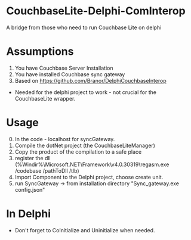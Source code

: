 # CouchbaseLite-Delphi-ComInterop
A bridge from those who need to run Couchbase Lite on delphi

# Assumptions
1. You have Couchbase Server Installation
2. You have installed Couchbase sync gateway
3. Based on https://github.com/Branor/DelphiCouchbaseInterop  
  - Needed for the delphi project to work - not crucial for the CouchbaseLite wrapper.

# Usage
0. In the code - localhost for syncGateway.
1. Compile the dotNet project (the CouchbaseLiteManager)
2. Copy the product of the compilation to a safe place
3. register the dll (%Windir%\Microsoft.NET\Framework\v4.0.30319\regasm.exe /codebase /pathToDll /tlb)
4. Import Component to the Delphi project, choose create unit.
5. run SyncGateway -> from installation directory "Sync_gateway.exe config.json"

# In Delphi
* Don't forget to CoInitialize and Uninitialize when needed.

